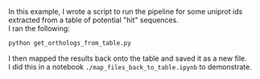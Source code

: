 In this example, I wrote a script to run the pipeline for some uniprot ids extracted from a table of potential "hit" sequences. <br>
I ran the following: <br>
```bash
python get_orthologs_from_table.py
```

I then mapped the results back onto the table and saved it as a new file. <br>
I did this in a notebook `./map_files_back_to_table.ipynb` to demonstrate.

